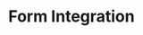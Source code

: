 ---
title: Form Integration
page_title: Wizard Form Integration
description: Form Integration in the Wizard for Blazor.
slug: wizard-form-integration
tags: telerik,blazor,wizard,form,integration
published: True
position: 5
---